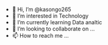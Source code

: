 - 👋 Hi, I’m @kasongo265
- 👀 I’m interested in Technology
- 🌱 I’m currently learning Data analtic
- 💞️ I’m looking to collaborate on ...
- 📫 How to reach me ...

<!---
kasongo265/kasongo265 is a ✨ special ✨ repository because its `README.md` (this file) appears on your GitHub profile.
You can click the Preview link to take a look at your changes.
--->
